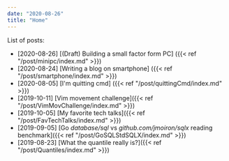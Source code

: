```yaml
---
date: "2020-08-26"
title: "Home"
---
```


List of posts:

* [2020-08-26] [(Draft) Building a small factor form PC] ({{< ref "/post/minipc/index.md" >}})
* [2020-08-24] [Writing a blog on smartphone] ({{< ref "/post/smartphone/index.md" >}})
* [2020-08-05] [I'm quitting cmd] ({{< ref "/post/quittingCmd/index.md" >}})
* [2019-10-11] [Vim movement challenge]({{< ref "/post/VimMovChallenge/index.md" >}})
* [2019-10-05] [My favorite tech talks]({{< ref "/post/FavTechTalks/index.md" >}})
* [2019-09-05] [Go *database/sql* vs *github.com/jmoiron/sqlx* reading
  benchmark]({{< ref "/post/GoSQLStdSQLX/index.md" >}})
* [2019-08-23] [What the quantile really is?]({{< ref "/post/Quantiles/index.md" >}})
